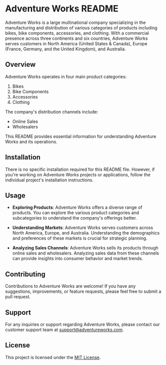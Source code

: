 # Adventure Works README

Adventure Works is a large multinational company specializing in the manufacturing and distribution of various categories of products including bikes, bike components, accessories, and clothing. With a commercial presence across three continents and six countries, Adventure Works serves customers in North America (United States & Canada), Europe (France, Germany, and the United Kingdom), and Australia.

## Overview

Adventure Works operates in four main product categories:

1. Bikes
2. Bike Components
3. Accessories
4. Clothing

The company's distribution channels include:

- Online Sales
- Wholesalers

This README provides essential information for understanding Adventure Works and its operations.

## Installation

There is no specific installation required for this README file. However, if you're working on Adventure Works projects or applications, follow the individual project's installation instructions.

## Usage

- **Exploring Products**: Adventure Works offers a diverse range of products. You can explore the various product categories and subcategories to understand the company's offerings better.

- **Understanding Markets**: Adventure Works serves customers across North America, Europe, and Australia. Understanding the demographics and preferences of these markets is crucial for strategic planning.

- **Analyzing Sales Channels**: Adventure Works sells its products through online sales and wholesalers. Analyzing sales data from these channels can provide insights into consumer behavior and market trends.

## Contributing

Contributions to Adventure Works are welcome! If you have any suggestions, improvements, or feature requests, please feel free to submit a pull request.

## Support

For any inquiries or support regarding Adventure Works, please contact our customer support team at [support@adventureworks.com](mailto:support@adventureworks.com).

## License

This project is licensed under the [MIT License](LICENSE).
